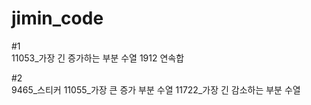 # jimin_code


#1   
11053_가장 긴 증가하는 부분 수열
1912 연속합

#2   
9465_스티커
11055_가장 큰 증가 부분 수열
11722_가장 긴 감소하는 부분 수열
